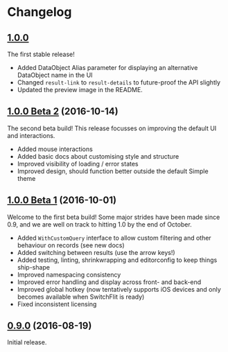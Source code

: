 # Changelog

## [1.0.0](https://github.com/Cheddam/SwitchFlit/tree/1.0.0)

The first stable release!

- Added DataObject Alias parameter for displaying an alternative DataObject name in the UI
- Changed `result-link` to `result-details` to future-proof the API slightly
- Updated the preview image in the README.

## [1.0.0 Beta 2](https://github.com/Cheddam/SwitchFlit/tree/1.0.0-beta.2) (2016-10-14)

The second beta build! This release focusses on improving the default UI and interactions.

- Added mouse interactions
- Added basic docs about customising style and structure
- Improved visibility of loading / error states
- Improved design, should function better outside the default Simple theme

## [1.0.0 Beta 1](https://github.com/Cheddam/SwitchFlit/tree/1.0.0-beta.1) (2016-10-01)

Welcome to the first beta build! Some major strides have been made since 0.9, and we are well on track to hitting 1.0 by the end of October.

- Added `WithCustomQuery` interface to allow custom filtering and other behaviour on records (see new docs)
- Added switching between results (use the arrow keys!)
- Added testing, linting, shrinkwrapping and editorconfig to keep things ship-shape
- Improved namespacing consistency
- Improved error handling and display across front- and back-end
- Improved global hotkey (now tentatively supports iOS devices and only becomes available when SwitchFlit is ready)
- Fixed inconsistent licensing

## [0.9.0](https://github.com/Cheddam/SwitchFlit/tree/0.9.0) (2016-08-19)

Initial release.
